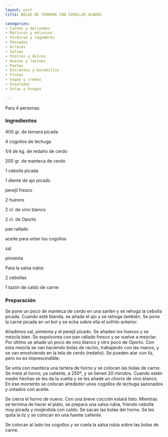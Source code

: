 ```yaml
---
layout: post
title: BOLAS DE TERNERA CON COGOLLOS ASADOS

categories:
- Carnes y derivados
- Mariscos y moluscos
- Verduras y legumbres
- Pescados
- Arroces
- Salsas
- Postres y dulces
- Huevos y lacteos
- Pastas
- Entrantes y bocadillos
- Frutas
- Sopas y cremas
- Ensaladas
- Setas y hongos
 
---
```

Para 4 personas.

<h3>Ingredientes</h3>

400 gr. de ternera picada

4 cogollos de lechuga

1/4 de kg. de redaño de cerdo

200 gr. de manteca de cerdo

1 cebolla picada

1 diente de ajo picado

perejil fresco

2 huevos

2 cl. de vino blanco

2 cl. de Oporto

pan rallado

aceite para untar los cogollos

sal

pimienta

Para la salsa rubia:

2 cebollas

1 tazón de caldo de carne

<h3>Preparación</h3>

Se pone un poco de manteca de cerdo en una sartén y se rehoga la cebolla picada. Cuando esté blanda, se añade el ajo y se rehoga también. Se pone la carne picada en un bol y se echa sobre ella el sofrito anterior.

Añadimos sal, pimienta y el perejil picado. Se añaden los huevos y se mezcla bien. Se espolvorea con pan rallado fresco y se vuelve a mezclar. Por último se añade un poco de vino blanco y otro poco de Oporto. Con esta mezcla se van haciendo bolas de ración, trabajando con las manos, y se van envolviendo en la tela de cerdo (redaño). Se pueden atar con liz, pero no es imprescindible.

Se unta con manteca una tartera de horno y se colocan las bolas de carne. Se mete al horno, ya caliente, a 250&ordm;, y se tienen 20 minutos. Cuando estén medio hechas se les da la vuelta y se les añade un chorro de vino blanco. En ese momento se colocan alrededor unos cogollos de lechuga sazonados y untados con aceite.

Se cierra el horno de nuevo. Con una breve cocción estará listo. Mientras se termina de hacer el plato, se prepara una salsa rubia, friendo cebolla muy picada y mojándola con caldo. Se sacan las bolas del horno. Se les quita la liz y se colocan en una fuente caliente.

Se colocan al lado los cogollos y se cuela la salsa rubia sobre las bolas de carne.

